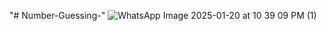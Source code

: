 "# Number-Guessing-" 
![WhatsApp Image 2025-01-20 at 10 39 09 PM (1)](https://github.com/user-attachments/assets/abcfa6f7-9ab6-4d45-8915-44d46370f068)
